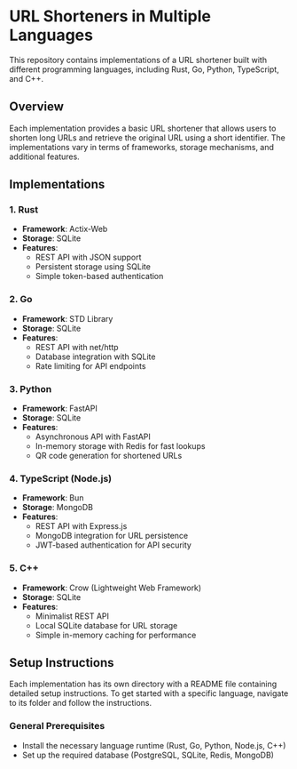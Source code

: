 # URL Shorteners in Multiple Languages

This repository contains implementations of a URL shortener built with different programming languages, including Rust, Go, Python, TypeScript, and C++.

## Overview

Each implementation provides a basic URL shortener that allows users to shorten long URLs and retrieve the original URL using a short identifier. The implementations vary in terms of frameworks, storage mechanisms, and additional features.

## Implementations

### 1. Rust

-   **Framework**: Actix-Web
-   **Storage**: SQLite
-   **Features**:
    -   REST API with JSON support
    -   Persistent storage using SQLite
    -   Simple token-based authentication

### 2. Go

-   **Framework**: STD Library
-   **Storage**: SQLite
-   **Features**:
    -   REST API with net/http
    -   Database integration with SQLite
    -   Rate limiting for API endpoints

### 3. Python

-   **Framework**: FastAPI
-   **Storage**: SQLite
-   **Features**:
    -   Asynchronous API with FastAPI
    -   In-memory storage with Redis for fast lookups
    -   QR code generation for shortened URLs

### 4. TypeScript (Node.js)

-   **Framework**: Bun
-   **Storage**: MongoDB
-   **Features**:
    -   REST API with Express.js
    -   MongoDB integration for URL persistence
    -   JWT-based authentication for API security

### 5. C++

-   **Framework**: Crow (Lightweight Web Framework)
-   **Storage**: SQLite
-   **Features**:
    -   Minimalist REST API
    -   Local SQLite database for URL storage
    -   Simple in-memory caching for performance

## Setup Instructions

Each implementation has its own directory with a README file containing detailed setup instructions. To get started with a specific language, navigate to its folder and follow the instructions.

### General Prerequisites

-   Install the necessary language runtime (Rust, Go, Python, Node.js, C++)
-   Set up the required database (PostgreSQL, SQLite, Redis, MongoDB)
